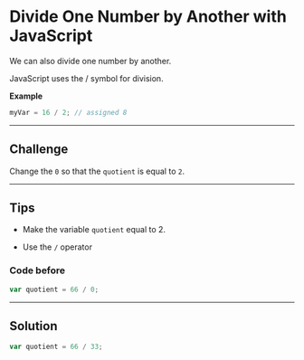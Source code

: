 # Divide One Number by Another with JavaScript

We can also divide one number by another.

JavaScript uses the / symbol for division.

**Example**

```js
myVar = 16 / 2; // assigned 8
```

---

## Challenge

Change the `0` so that the `quotient` is equal to `2`.

---

## Tips

- Make the variable `quotient` equal to 2.

- Use the `/` operator

### Code before

```js
var quotient = 66 / 0;


```

---

## Solution

```js
var quotient = 66 / 33;


```